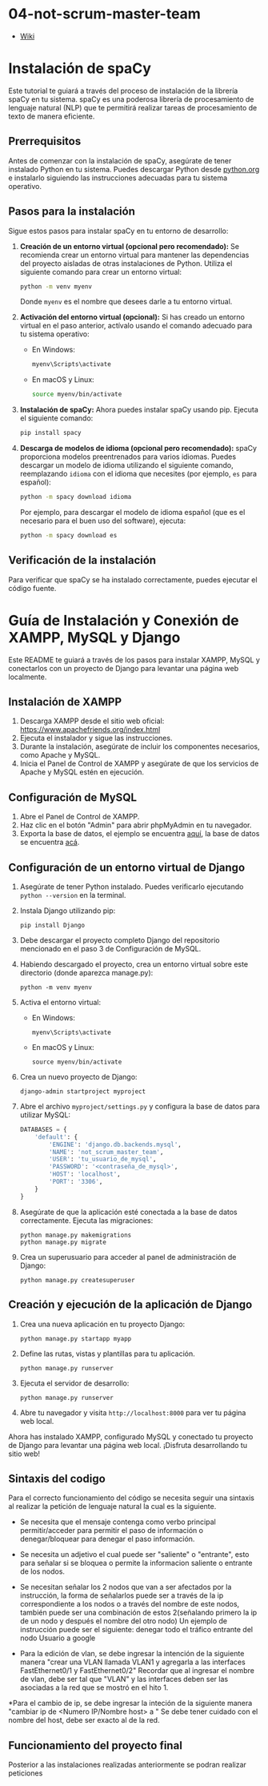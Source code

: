 # 04-not-scrum-master-team

* [Wiki](https://github.com/INF225-2023-2-P201/04-not-scrum-master-team/wiki)


# Instalación de spaCy

Este tutorial te guiará a través del proceso de instalación de la librería spaCy en tu sistema. spaCy es una poderosa librería de procesamiento de lenguaje natural (NLP) que te permitirá realizar tareas de procesamiento de texto de manera eficiente.

## Prerrequisitos

Antes de comenzar con la instalación de spaCy, asegúrate de tener instalado Python en tu sistema. Puedes descargar Python desde [python.org](https://www.python.org/downloads/) e instalarlo siguiendo las instrucciones adecuadas para tu sistema operativo.

## Pasos para la instalación

Sigue estos pasos para instalar spaCy en tu entorno de desarrollo:

1. **Creación de un entorno virtual (opcional pero recomendado):** Se recomienda crear un entorno virtual para mantener las dependencias del proyecto aisladas de otras instalaciones de Python. Utiliza el siguiente comando para crear un entorno virtual:

   ```bash
   python -m venv myenv
   ```

   Donde `myenv` es el nombre que desees darle a tu entorno virtual.

2. **Activación del entorno virtual (opcional):** Si has creado un entorno virtual en el paso anterior, actívalo usando el comando adecuado para tu sistema operativo:

   - En Windows:

     ```bash
     myenv\Scripts\activate
     ```

   - En macOS y Linux:

     ```bash
     source myenv/bin/activate
     ```

3. **Instalación de spaCy:** Ahora puedes instalar spaCy usando pip. Ejecuta el siguiente comando:

   ```bash
   pip install spacy
   ```

4. **Descarga de modelos de idioma (opcional pero recomendado):** spaCy proporciona modelos preentrenados para varios idiomas. Puedes descargar un modelo de idioma utilizando el siguiente comando, reemplazando `idioma` con el idioma que necesites (por ejemplo, `es` para español):

   ```bash
   python -m spacy download idioma
   ```

   Por ejemplo, para descargar el modelo de idioma español (que es el necesario para el buen uso del software), ejecuta:

   ```bash
   python -m spacy download es
   ```

## Verificación de la instalación

Para verificar que spaCy se ha instalado correctamente, puedes ejecutar el código fuente.

# Guía de Instalación y Conexión de XAMPP, MySQL y Django

Este README te guiará a través de los pasos para instalar XAMPP, MySQL y conectarlos con un proyecto de Django para levantar una página web localmente.

## Instalación de XAMPP

1. Descarga XAMPP desde el sitio web oficial: https://www.apachefriends.org/index.html
2. Ejecuta el instalador y sigue las instrucciones.
3. Durante la instalación, asegúrate de incluir los componentes necesarios, como Apache y MySQL.
4. Inicia el Panel de Control de XAMPP y asegúrate de que los servicios de Apache y MySQL estén en ejecución.

## Configuración de MySQL

1. Abre el Panel de Control de XAMPP.
2. Haz clic en el botón "Admin" para abrir phpMyAdmin en tu navegador.
3. Exporta la base de datos, el ejemplo se encuentra  [aquí](https://www.youtube.com/watch?v=z5-F9TomceQ&t=411s), la base de datos se encuentra [acá](https://github.com/paein27/ProyectoIngesoft/tree/main/proyetoIngesoft).

## Configuración de un entorno virtual de Django

1. Asegúrate de tener Python instalado. Puedes verificarlo ejecutando `python --version` en la terminal.
2. Instala Django utilizando pip:
   ```
   pip install Django
   ```
3. Debe descargar el proyecto completo Django del repositorio mencionado en el paso 3 de Configuración de MySQL.
3. Habiendo descargado el proyecto, crea un entorno virtual sobre este directorio (donde aparezca manage.py):
   ```
   python -m venv myenv
   ```
4. Activa el entorno virtual:
   - En Windows:
     ```
     myenv\Scripts\activate
     ```
   - En macOS y Linux:
     ```
     source myenv/bin/activate
     ```
5. Crea un nuevo proyecto de Django:
   ```
   django-admin startproject myproject
   ```
6. Abre el archivo `myproject/settings.py` y configura la base de datos para utilizar MySQL:

   ```python
   DATABASES = {
       'default': {
           'ENGINE': 'django.db.backends.mysql',
           'NAME': 'not_scrum_master_team',
           'USER': 'tu_usuario_de_mysql',
           'PASSWORD': '<contraseña_de_mysql>',
           'HOST': 'localhost',
           'PORT': '3306',
       }
   }
   ```

7. Asegúrate de que la aplicación esté conectada a la base de datos correctamente. Ejecuta las migraciones:

   ```
   python manage.py makemigrations
   python manage.py migrate
   ```

8. Crea un superusuario para acceder al panel de administración de Django:

   ```
   python manage.py createsuperuser
   ```

## Creación y ejecución de la aplicación de Django

1. Crea una nueva aplicación en tu proyecto Django:

   ```
   python manage.py startapp myapp
   ```

2. Define las rutas, vistas y plantillas para tu aplicación.

   ```
   python manage.py runserver
   ```
   
4. Ejecuta el servidor de desarrollo:

   ```
   python manage.py runserver
   ```

5. Abre tu navegador y visita `http://localhost:8000` para ver tu página web local.

Ahora has instalado XAMPP, configurado MySQL y conectado tu proyecto de Django para levantar una página web local. ¡Disfruta desarrollando tu sitio web!

## Sintaxis del codigo 

Para el correcto funcionamiento del código se necesita seguir una sintaxis al realizar la petición de lenguaje natural la cual es la siguiente.

* Se necesita que el mensaje contenga como verbo principal permitir/acceder para permitir el paso de información o denegar/bloquear para denegar el paso información.
* Se necesita un adjetivo el cual puede ser "saliente" o "entrante", esto para señalar si se bloquea o permite la informacion saliente o entrante de los nodos.
* Se necesitan señalar los 2 nodos que van a ser afectados por la instrucción, la forma de señalarlos puede ser a través de la ip correspondiente a los nodos o a través del nombre de este nodos, también puede ser una combinación de estos 2(señalando primero la ip de un nodo y después el nombre del otro nodo)
Un ejemplo de instrucción puede ser el siguiente: denegar todo el tráfico entrante del nodo Usuario a google

* Para la edición de vlan, se debe ingresar la intención de la siguiente manera "crear una VLAN llamada VLAN1 y agregarla a las interfaces FastEthernet0/1 y FastEthernet0/2"
Recordar que al ingresar el nombre de vlan, debe ser tal que "VLAN" y las interfaces deben ser las asociadas a la red que se mostró en el hito 1.

*Para el cambio de ip, se debe ingresar la inteción de la siguiente manera "cambiar ip de <Numero IP/Nombre host> a "
Se debe tener cuidado con el nombre del host, debe ser exacto al de la red.

## Funcionamiento del proyecto final

Posterior a las instalaciones realizadas anteriormente se podran realizar peticiones 
